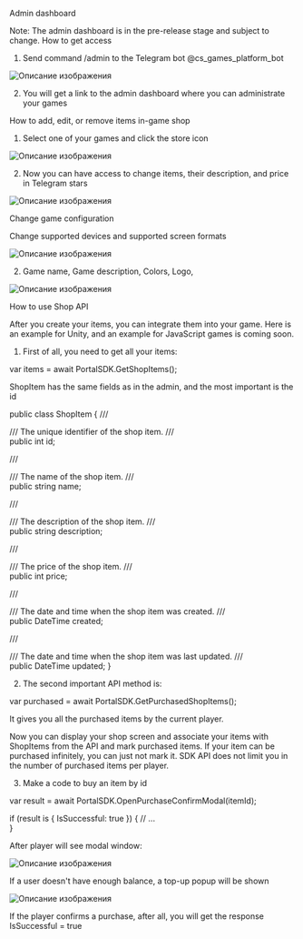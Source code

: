 Admin dashboard

Note: The admin dashboard is in the pre-release stage and subject to change.
How to get access

1. Send command /admin to the Telegram bot  @cs_games_platform_bot

![Описание изображения](game&iap_managment/img/1.png)

2. You will get a link to the admin dashboard where you can administrate your games

How to add, edit, or remove items in-game shop

1. Select one of your games and click the store icon

![Описание изображения](game&iap_managment/img/2.png)

2. Now you can have access to change items, their description, and price in Telegram stars

![Описание изображения](game&iap_managment/img/3.png)

Change game configuration

Change supported devices and supported screen formats

![Описание изображения](game&iap_managment/img/4.png)

2. Game name, Game description, Colors, Logo,

![Описание изображения](game&iap_managment/img/5.png)

How to use Shop API

After you create your items, you can integrate them into your game.
Here is an example for Unity, and an example for JavaScript games is coming soon.

1. First of all, you need to get all your items:


var items = await PortalSDK.GetShopItems();


ShopItem has the same fields as in the admin, and the most important is the id

public class ShopItem
{
   /// <summary>
   /// The unique identifier of the shop item.
   /// </summary>
   public int id;

   /// <summary>
   /// The name of the shop item.
   /// </summary>
   public string name;

   /// <summary>
   /// The description of the shop item.
   /// </summary>
   public string description;

   /// <summary>
   /// The price of the shop item.
   /// </summary>
   public int price;

   /// <summary>
   /// The date and time when the shop item was created.
   /// </summary>
   public DateTime created;

   /// <summary>
   /// The date and time when the shop item was last updated.
   /// </summary>
   public DateTime updated;
}


2. The second important API method is:

var purchased = await PortalSDK.GetPurchasedShopItems();


It gives you all the purchased items by the current player.

Now you can display your shop screen and associate your items with ShopItems from the API and mark purchased items.
If your item can be purchased infinitely, you can just not mark it. SDK API does not limit you in the number of purchased items per player.


3. Make a code to buy an item by id

var result = await PortalSDK.OpenPurchaseConfirmModal(itemId);

if (result is { IsSuccessful: true })
{
   // ...   
}


After player will see modal window:

![Описание изображения](game&iap_managment/img/6.png)

If a user doesn't have enough balance, a top-up popup will be shown

![Описание изображения](game&iap_managment/img/7.png)

If the player confirms a purchase, after all, you will get the response IsSuccessful = true
